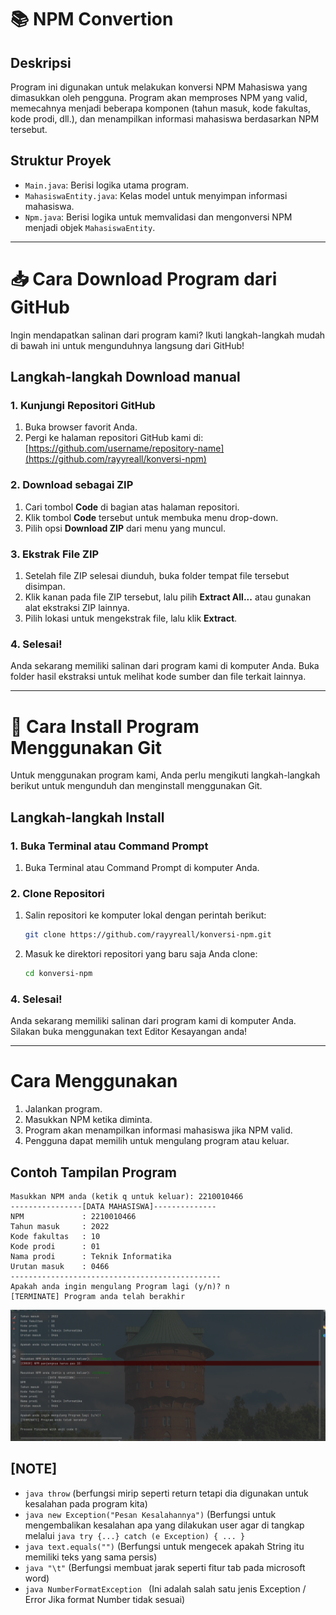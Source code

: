 # 📚 NPM Convertion

## Deskripsi

Program ini digunakan untuk melakukan konversi NPM Mahasiswa yang dimasukkan oleh pengguna. Program akan memproses NPM yang valid, memecahnya menjadi beberapa komponen (tahun masuk, kode fakultas, kode prodi, dll.), dan menampilkan informasi mahasiswa berdasarkan NPM tersebut.

## Struktur Proyek

- `Main.java`: Berisi logika utama program.
- `MahasiswaEntity.java`: Kelas model untuk menyimpan informasi mahasiswa.
- `Npm.java`: Berisi logika untuk memvalidasi dan mengonversi NPM menjadi objek `MahasiswaEntity`.

---

# 📥 Cara Download Program dari GitHub

Ingin mendapatkan salinan dari program kami? Ikuti langkah-langkah mudah di bawah ini untuk mengunduhnya langsung dari GitHub!

## Langkah-langkah Download manual

### 1. Kunjungi Repositori GitHub
1. Buka browser favorit Anda.
2. Pergi ke halaman repositori GitHub kami di: [https://github.com/username/repository-name](https://github.com/rayyreall/konversi-npm)

### 2. Download sebagai ZIP
1. Cari tombol **Code** di bagian atas halaman repositori.
2. Klik tombol **Code** tersebut untuk membuka menu drop-down.
3. Pilih opsi **Download ZIP** dari menu yang muncul.

   

### 3. Ekstrak File ZIP
1. Setelah file ZIP selesai diunduh, buka folder tempat file tersebut disimpan.
2. Klik kanan pada file ZIP tersebut, lalu pilih **Extract All...** atau gunakan alat ekstraksi ZIP lainnya.
3. Pilih lokasi untuk mengekstrak file, lalu klik **Extract**.

### 4. Selesai!
Anda sekarang memiliki salinan dari program kami di komputer Anda. Buka folder hasil ekstraksi untuk melihat kode sumber dan file terkait lainnya.


---

# 🚀 Cara Install Program Menggunakan Git

Untuk menggunakan program kami, Anda perlu mengikuti langkah-langkah berikut untuk mengunduh dan menginstall menggunakan Git.

## Langkah-langkah Install

### 1. Buka Terminal atau Command Prompt
1. Buka Terminal atau Command Prompt di komputer Anda.

### 2. Clone Repositori
1. Salin repositori ke komputer lokal dengan perintah berikut:

   ```bash
   git clone https://github.com/rayyreall/konversi-npm.git
   ```
2. Masuk ke direktori repositori yang baru saja Anda clone:

   ```bash
   cd konversi-npm
   ```
### 4. Selesai!
Anda sekarang memiliki salinan dari program kami di komputer Anda. Silakan buka menggunakan text Editor Kesayangan anda!

---

# Cara Menggunakan

1. Jalankan program.
2. Masukkan NPM ketika diminta.
3. Program akan menampilkan informasi mahasiswa jika NPM valid.
4. Pengguna dapat memilih untuk mengulang program atau keluar.

## Contoh Tampilan Program

```plaintext
Masukkan NPM anda (ketik q untuk keluar): 2210010466
----------------[DATA MAHASISWA]--------------
NPM             : 2210010466
Tahun masuk     : 2022
Kode fakultas   : 10
Kode prodi      : 01
Nama prodi      : Teknik Informatika
Urutan masuk    : 0466
-----------------------------------------------
Apakah anda ingin mengulang Program lagi (y/n)? n
[TERMINATE] Program anda telah berakhir
```

![Contoh Tampilan Program](images/tampilan-program.png)


## [NOTE]
- ```java throw``` (berfungsi mirip seperti return tetapi dia digunakan untuk kesalahan pada program kita)
- ```java new Exception("Pesan Kesalahannya")``` (Berfungsi untuk mengembalikan kesalahan apa yang dilakukan user agar di tangkap melalui ```java try {...} catch (e Exception) { ... }```
- ```java text.equals("")``` (Berfungsi untuk mengecek apakah String itu memiliki teks yang sama persis)
- ```java "\t"``` (Berfungsi membuat jarak seperti fitur tab pada microsoft word)
- ```java NumberFormatException ``` (Ini adalah salah satu jenis Exception / Error Jika format Number tidak sesuai)
